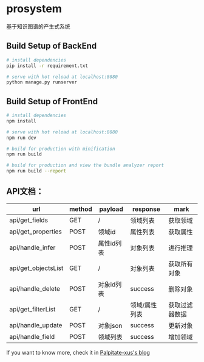 # prosystem

基于知识图谱的产生式系统

## Build Setup of BackEnd

```bash
# install dependencies
pip install -r requirement.txt

# serve with hot reload at localhost:8080
python manage.py runserver
```

## Build Setup of FrontEnd

```bash
# install dependencies
npm install

# serve with hot reload at localhost:8080
npm run dev

# build for production with minification
npm run build

# build for production and view the bundle analyzer report
npm run build --report
```



## API文档：

| url                 | method | payload | response | mark    |
| ------------------- | ------ | ------- | -------- | ------- |
| api/get_fields      | GET    | /       | 领域列表     | 获取领域    |
| api/get_properties  | POST   | 领域id    | 属性列表     | 获取属性    |
| api/handle_infer    | POST   | 属性id列表  | 对象列表     | 进行推理    |
| api/get_objectsList | GET    | /       | 对象列表     | 获取所有对象  |
| api/handle_delete   | POST   | 对象id列表  | success  | 删除对象    |
| api/get_filterList  | GET    | /       | 领域/属性列表  | 获取过滤器数据 |
| api/handle_update   | POST   | 对象json  | success  | 更新对象    |
| api/handle_field    | POST   | 领域列表    | success  | 增加领域    |

If you want to know more, check it in [Palpitate-xus's blog](https://palpitate-xus.github.io/blog_dev/blogs/code/2022/2210312.html)
